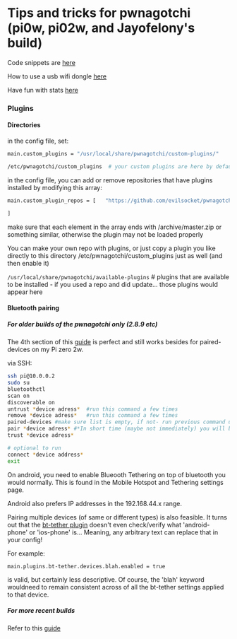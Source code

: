 # Tips and tricks for pwnagotchi (pi0w, pi02w, and Jayofelony's build)

Code snippets are [here](SNIPPETS.md)

How to use a usb wifi dongle [here](EXTERNALWIFI.md)

Have fun with stats [here](STATS.md)

### Plugins

#### Directories

in the config file, set: 
```bash
main.custom_plugins = "/usr/local/share/pwnagotchi/custom-plugins/"

/etc/pwnagotchi/custom_plugins  # your custom plugins are here by default, whether they are enabled or not
```
in the config file, you can add or remove repositories that have plugins installed by modifying this array:

```bash
main.custom_plugin_repos = [   "https://github.com/evilsocket/pwnagotchi-plugins-contrib/archive/master.zip",

]

```

make sure that each element in the array ends with /archive/master.zip or something similar, otherwise the plugin may not be loaded properly

You can make your own repo with plugins, or just copy a plugin you like directly to this directory /etc/pwnagotchi/custom_plugins just as well (and then enable it) 

```/usr/local/share/pwnagotchi/available-plugins``` # plugins that are available to be installed - if you used a repo and did update... those plugins would appear here


#### Bluetooth pairing

##### For older builds of the pwnagotchi only (2.8.9 etc)

The 4th section of this [guide](https://github.com/Xyl0se/Pwnagotchi-new-guerilla-guide#42-pair-pwnagotchi-with-phone-important
) is perfect and still works besides for paired-devices on my Pi zero 2w. 

via SSH: 

```bash
ssh pi@10.0.0.2
sudo su
bluetoothctl
scan on
discoverable on
untrust *device adress*  #run this command a few times
remove *device adress*   #run this command a few times
paired-devices #make sure list is empty, if not- run previous command until it is empty
pair *device adress* #*In short time (maybe not immediately) you will be prompted on the phone to allow connection from your pwnagotchi hostname- pair*
trust *device adress*

# optional to run 
connect *device address*
exit
```

On android, you need to enable Blueooth Tethering on top of bluetooth you would normally. This is found in the Mobile Hotspot and Tethering settings page. 

Android also prefers IP addresses in the 192.168.44.x range.

Pairing multiple devices (of same or different types) is also feasible. It turns out that the [bt-tether plugin](https://github.com/jayofelony/pwnagotchi/blob/f36d4aea7735037eb401de8e12e5e24a8a676300/pwnagotchi/plugins/default/bt-tether.py#L163)  doesn't even check/verify what 'android-phone' or 'ios-phone' is... Meaning, any arbitrary text can replace that in your config!

For example:

```main.plugins.bt-tether.devices.blah.enabled = true```

is valid, but certainly less descriptive. Of course, the 'blah' keyword wouldneed to remain consistent across of all the bt-tether settings applied to that device. 

##### For more recent builds

Refer to this [guide](https://pwnagotchi.org/customization/bt-tethering/index.html)
